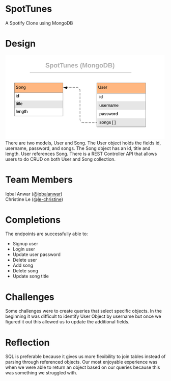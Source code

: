 # SpotTunes
A Spotify Clone using MongoDB 

# Design
<img src = "images/spottunes-erd.png" width = 500/>
There are two models, User and Song. The User object holds the fields id, username, password, and songs. 
The Song object has an id, title and length. User references Song. There is a REST Controller API that allows users to do CRUD on both User and Song collection.


# Team Members
Iqbal Anwar (@<a href = "https://github.com/iqbalanwar">iqbalanwar</a>)<br/>
Christine Le (@<a href="https://github.com/le-christine">le-christine</a>)<br/>

# Completions

The endpoints are successfully able to:
- Signup user
- Login user
- Update user password
- Delete user
- Add song
- Delete song
- Update song title


# Challenges

Some challenges were to create queries that select specific objects. In the beginning it was difficult to identify User Object by username but once we figured it out this allowed us to update the additional fields. 


# Reflection 

SQL is preferable because it gives us more flexibility to join tables instead of parsing through referenced objects.
Our most enjoyable experience was when we were able to return an object based on our queries because this was something we struggled with.
